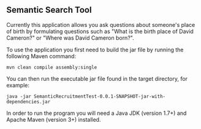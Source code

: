 ## Semantic Search Tool

Currently this application allows you ask questions about someone's place of birth by formulating questions such as "What is the birth place of David Cameron?" or "Where was David Cameron born?".

To use the application you first need to build the jar file by running the following Maven command:

    mvn clean compile assembly:single

You can then run the executable jar file found in the target directory, for example:

    java -jar SemanticRecruitmentTest-0.0.1-SNAPSHOT-jar-with-dependencies.jar

In order to run the program you will need a Java JDK (version 1.7+) and Apache Maven (version 3+) installed.
